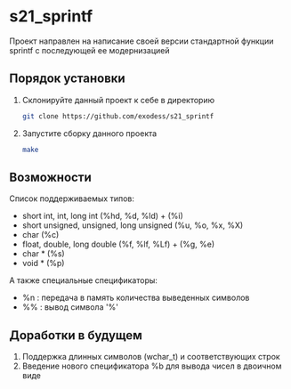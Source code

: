 # s21_sprintf
Проект направлен на написание своей версии стандартной функции sprintf с последующей ее модернизацией

## Порядок установки

1. Склонируйте данный проект к себе в директорию
	```bash
	git clone https://github.com/exodess/s21_sprintf
	```
2. Запустите сборку данного проекта
	```bash
	make 
	```

## Возможности

Список поддерживаемых типов:
- short int, int, long int                 (\%hd, \%d, \%ld) + (\%i)
- short unsigned, unsigned, long unsigned  (\%u, \%o, \%x, \%X)
- char                                     (\%c)
- float, double, long double               (\%f, \%lf, \%Lf) + (\%g, \%e)
- char *                                   (\%s)
- void *                                   (\%p)

А также специальные спецификаторы:
- \%n : передача в память количества выведенных символов
- \%\% : вывод символа '\%'

## Доработки в будущем

1. Поддержка длинных символов (wchar_t) и соответствующих строк
2. Введение нового спецификатора \%b для вывода чисел в двоичном виде
